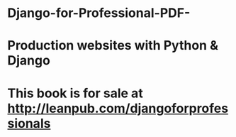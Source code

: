 # Django-for-Professional-PDF-
Production websites with Python &amp; Django
=========
This book is for sale at http://leanpub.com/djangoforprofessionals
=========
